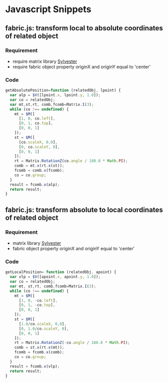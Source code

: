# Javascript Snippets

## fabric.js: transform local to absolute coordinates of related object

### Requirement

* require matrix library [Sylvester](http://sylvester.jcoglan.com/)
* require fabric object property originX and originY equal to 'center'

### Code

```javascript
getAbsolutePosition=function (relatedObj, lpoint) {
  var alp = $V([lpoint.x, lpoint.y, 1.0]);        
  var co = relatedObj;
  var mt,st,rt, comb,fcomb=Matrix.I(3);
  while (co !== undefined) {
    mt = $M([
      [1, 0, co.left],
      [0, 1, co.top],
      [0, 0, 1]
    ]);
    st = $M([
      [co.scaleX, 0,0],
      [0, co.scaleY, 0],
      [0, 0, 1]
    ]);
    rt = Matrix.RotationZ(co.angle / 180.0 * Math.PI);
    comb = mt.x(rt.x(st));
    fcomb = comb.x(fcomb);
    co = co.group;
  }
  result = fcomb.x(alp);
  return result;
}
```

## fabric.js: transform absolute to local coordinates of related object

### Requirement

* matrix library [Sylvester](http://sylvester.jcoglan.com/)
* fabric object property originX and originY equal to 'center'

### Code

```javascript
getLocalPosition= function (relatedObj, apoint) {
  var vlp = $V([apoint.x, apoint.y, 1.0]);
  var co = relatedObj;
  var mt, st,rt, comb,fcomb=Matrix.I(3);
  while (co !== undefined) {
    mt = $M([
      [1, 0, -co.left],
      [0, 1, -co.top],
      [0, 0, 1]
    ]);
    st = $M([
      [1.0/co.scaleX, 0,0],
      [0, 1.0/co.scaleY, 0],
      [0, 0, 1]
    ]);
    rt = Matrix.RotationZ(-co.angle / 180.0 * Math.PI);
    comb = st.x(rt.x(mt));
    fcomb = fcomb.x(comb);
    co = co.group;
  }
  result = fcomb.x(vlp);
  return result;
}
```